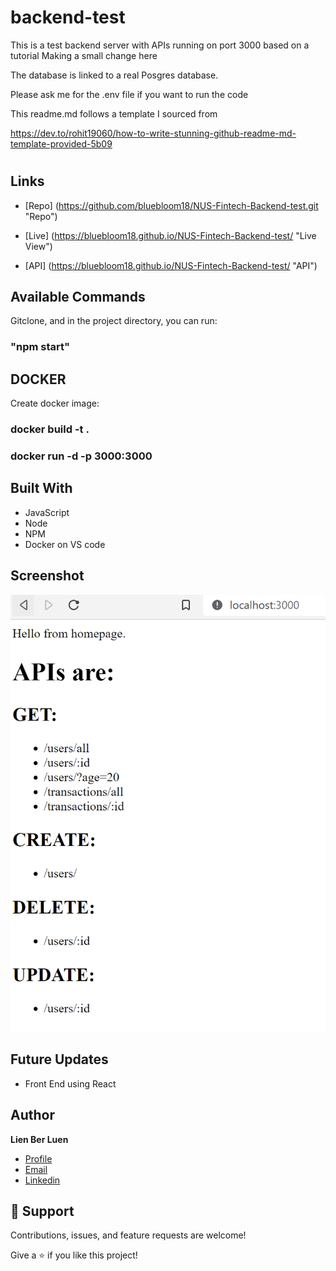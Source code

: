 # backend-test
This is a test backend server with APIs running on port 3000 based on a tutorial
Making a small change here

The database is linked to a real Posgres database. 

Please ask me for the .env file if you want to run the code

This readme.md follows a template I sourced from 

https://dev.to/rohit19060/how-to-write-stunning-github-readme-md-template-provided-5b09

<h1 align="center"><project-name></h1>

<p align="center"><project-description></p>

## Links

- [Repo] (https://github.com/bluebloom18/NUS-Fintech-Backend-test.git "Repo")

- [Live] (https://bluebloom18.github.io/NUS-Fintech-Backend-test/ "Live View")

- [API] (https://bluebloom18.github.io/NUS-Fintech-Backend-test/ "API")


## Available Commands

Gitclone, and in the project directory, you can run:

### "npm start" 
  
## DOCKER

Create docker image: 
### docker build -t <your image name> .
### docker run -d -p 3000:3000 <your image name>


## Built With

- JavaScript
- Node
- NPM
- Docker on VS code

## Screenshot
![](screenshot.png)
  
## Future Updates

- Front End using React
  
## Author

**Lien Ber Luen**

- [Profile](https://github.com/bluebloom18 "Lien Ber Luen")
- [Email](mailto:lienbl@gmail.com?subject=Hi "Hi!")
- [Linkedin](https://www.linkedin.com/in/ber-luen-lien-512ba314/ "Welcome")

## 🤝 Support

Contributions, issues, and feature requests are welcome!

Give a ⭐️ if you like this project!
